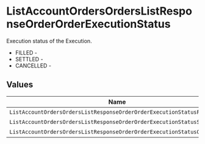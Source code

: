# ListAccountOrdersOrdersListResponseOrderOrderExecutionStatus

Execution status of the Execution.
* FILLED - 
* SETTLED - 
* CANCELLED - 


## Values

| Name                                                                    | Value                                                                   |
| ----------------------------------------------------------------------- | ----------------------------------------------------------------------- |
| `ListAccountOrdersOrdersListResponseOrderOrderExecutionStatusFilled`    | FILLED                                                                  |
| `ListAccountOrdersOrdersListResponseOrderOrderExecutionStatusSettled`   | SETTLED                                                                 |
| `ListAccountOrdersOrdersListResponseOrderOrderExecutionStatusCancelled` | CANCELLED                                                               |